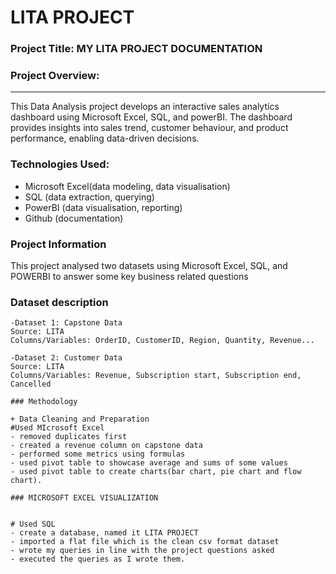 # LITA PROJECT

### Project Title: MY LITA PROJECT DOCUMENTATION

### Project Overview: 
----------------------------------------
This Data Analysis project develops an interactive sales analytics dashboard using Microsoft Excel, SQL, and powerBI. The dashboard provides insights into sales trend, customer behaviour, and product performance, enabling data-driven decisions.

### Technologies Used:

  - Microsoft Excel(data modeling, data visualisation)
  - SQL (data extraction, querying)
  - PowerBI (data visualisation, reporting)
  - Github (documentation)

  ### Project Information

  This project analysed two datasets using Microsoft Excel, SQL, and POWERBI to answer some key business related questions

  ### Dataset description
    -Dataset 1: Capstone Data
    Source: LITA
    Columns/Variables: OrderID, CustomerID, Region, Quantity, Revenue...

    -Dataset 2: Customer Data
    Source: LITA
    Columns/Variables: Revenue, Subscription start, Subscription end, Cancelled

    ### Methodology

    + Data Cleaning and Preparation
    #Used MIcrosoft Excel 
    - removed duplicates first
    - created a revenue column on capstone data
    - performed some metrics using formulas
    - used pivot table to showcase average and sums of some values
    - used pivot table to create charts(bar chart, pie chart and flow chart).

    ### MICROSOFT EXCEL VISUALIZATION
    

    # Used SQL
    - create a database, named it LITA PROJECT
    - imported a flat file which is the clean csv format dataset 
    - wrote my queries in line with the project questions asked
    - executed the queries as I wrote them. 

    
